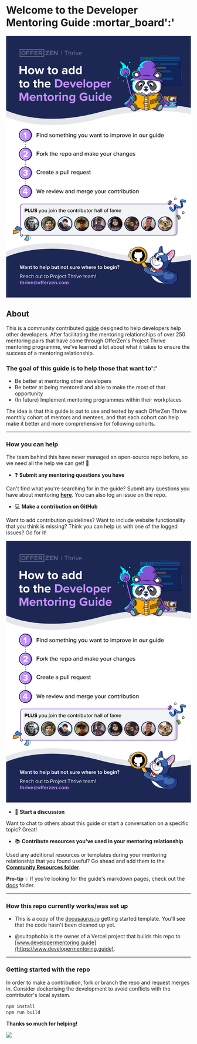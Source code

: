 # Welcome to the Developer Mentoring Guide :mortar_board':'

![192535773-a9d93f36-0604-4ab5-b0f4-d064feb7e2ec](/assets/192535773-a9d93f36-0604-4ab5-b0f4-d064feb7e2ec.png)

## About

This is a community contributed [guide](https://www.developermentoring.guide) designed to help developers help other developers. After facilitating the mentoring relationships of over 250 mentoring pairs that have come through OfferZen's Project Thrive mentoring programme, we've learned a lot about what it takes to ensure the success of a mentoring relationship.

### The goal of this guide is to help those that want to':'

* Be better at mentoring other developers
* Be better at being mentored and able to make the most of that opportunity
* (In future) Implement mentoring programmes within their workplaces

The idea is that this guide is put to use and tested by each OfferZen Thrive monthly cohort of mentors and mentees, and that each cohort can help make it better and more comprehensive for following cohorts.

***

### How you can help

The team behind this have never managed an open-source repo before, so we need all the help we can get! :pray:

* :question: **Submit any mentoring questions you have**

Can't find what you're searching for in the guide? Submit any questions you have about mentoring [**here**](https://docs.google.com/forms/d/e/1FAIpQLSe_XUlRPUp80cmYXLjnkmhjjPJJpdCUzUjn3wmGt_CzjisFZw/viewform?usp=sf_link). You can also log an issue on the repo.

* :computer: **Make a contribution on GitHub**

Want to add contribution guidelines? Want to include website functionality that you think is missing? Think you can help us with one of the logged issues? Go for it!

![How to contribute to the developer mentoring guide](<./static/img/mentoring-guide-contribution-process.png>)

* :speech_balloon: **Start a discussion**

Want to chat to others about this guide or start a conversation on a specific topic? Great!

* :books: **Contribute resources you've used in your mentoring relationship**

Used any additional resources or templates during your mentoring relationship that you found useful? Go ahead and add them to the [**Community Resources folder**](docs/community-resources).

**Pro-tip** :bulb: If you're looking for the guide's markdown pages, check out the [docs](/docs) folder.

***

### How this repo currently works/was set up

* This is a copy of the [docusaurus.io](https://www.docusaurus.io) getting started template. You'll see that the code hasn't been cleaned up yet.

* @suitophobia is the owner of a Vercel project that builds this repo to [www.developermentoring.guide](https://www.developermentoring.guide).

***

### Getting started with the repo

In order to make a contribution, fork or branch the repo and request merges in.
Consider dockerising the development to avoid conflicts with the contributor's local system.

```javascript
npm install
npm run build
```

**Thanks so much for helping!**

<a href="https://github.com/OfferZen-Community/developer-mentoring/graphs/contributors">
  <img src="https://contrib.rocks/image?repo=OfferZen-Community/developer-mentoring" />
</a>
